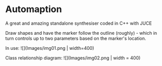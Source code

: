 # Automaption

A great and amazing standalone synthesiser coded in C++ with JUCE

Draw shapes and have the marker follow the outline (roughly) - which in turn controls up to two parameters based on the marker's location.


In use:
![](Images/img01.png | width=400)

Class relationship diagram:
![](Images/img02.png | width = 400)
